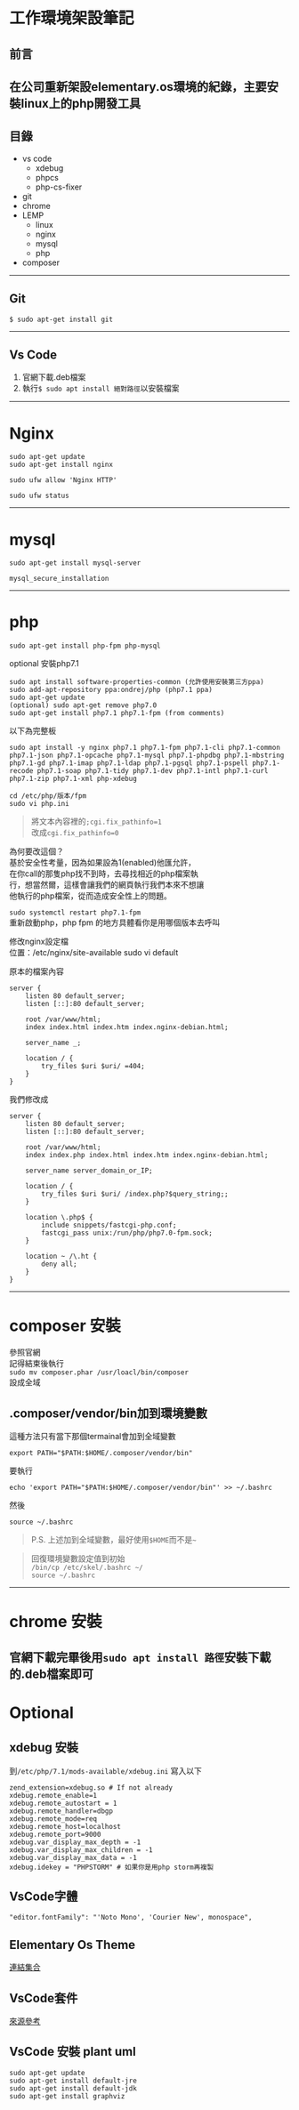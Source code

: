 # 工作環境架設筆記
## 前言
在公司重新架設elementary.os環境的紀錄，主要安裝linux上的php開發工具
---
## 目錄
* vs code
    * xdebug
    * phpcs
    * php-cs-fixer
* git
* chrome
* LEMP
    * linux
    * nginx
    * mysql
    * php
* composer
---
## Git

```
$ sudo apt-get install git
```
---
## Vs Code
1. 官網下載.deb檔案
2. 執行```$ sudo apt install 絕對路徑```以安裝檔案
---
# Nginx

```
sudo apt-get update
sudo apt-get install nginx

sudo ufw allow 'Nginx HTTP'

sudo ufw status
```
---
# mysql

```
sudo apt-get install mysql-server

mysql_secure_installation
```

---
# php

```sudo apt-get install php-fpm php-mysql```

optional 安裝php7.1   
```
sudo apt install software-properties-common (允許使用安裝第三方ppa)
sudo add-apt-repository ppa:ondrej/php (php7.1 ppa)
sudo apt-get update
(optional) sudo apt-get remove php7.0
sudo apt-get install php7.1 php7.1-fpm (from comments)
```

以下為完整板
```
sudo apt install -y nginx php7.1 php7.1-fpm php7.1-cli php7.1-common php7.1-json php7.1-opcache php7.1-mysql php7.1-phpdbg php7.1-mbstring php7.1-gd php7.1-imap php7.1-ldap php7.1-pgsql php7.1-pspell php7.1-recode php7.1-soap php7.1-tidy php7.1-dev php7.1-intl php7.1-curl php7.1-zip php7.1-xml php-xdebug
```

```
cd /etc/php/版本/fpm  
sudo vi php.ini
```
>  將文本內容裡的```;cgi.fix_pathinfo=1```  
改成```cgi.fix_pathinfo=0```
 
為何要改這個？  
基於安全性考量，因為如果設為1(enabled)他匯允許，  
在你call的那隻php找不到時，去尋找相近的php檔案執  
行，想當然爾，這樣會讓我們的網頁執行我們本來不想讓  
他執行的php檔案，從而造成安全性上的問題。

```sudo systemctl restart php7.1-fpm   ```  
重新啟動php，php fpm 的地方具體看你是用哪個版本去呼叫

修改nginx設定檔  
位置：/etc/nginx/site-available
sudo vi default

原本的檔案內容  

    server {
        listen 80 default_server;
        listen [::]:80 default_server;

        root /var/www/html;
        index index.html index.htm index.nginx-debian.html;

        server_name _;

        location / {
            try_files $uri $uri/ =404;
        }
    }

我們修改成

    server {
        listen 80 default_server;
        listen [::]:80 default_server;
    
        root /var/www/html;
        index index.php index.html index.htm index.nginx-debian.html;
    
        server_name server_domain_or_IP;
    
        location / {
            try_files $uri $uri/ /index.php?$query_string;;
        }
    
        location \.php$ {
            include snippets/fastcgi-php.conf;
            fastcgi_pass unix:/run/php/php7.0-fpm.sock;
        }
    
        location ~ /\.ht {
            deny all;
        }
    }
---
# composer 安裝

參照官網  
記得結束後執行  
```sudo mv composer.phar /usr/loacl/bin/composer```  
設成全域

## .composer/vendor/bin加到環境變數  
這種方法只有當下那個termainal會加到全域變數
```
export PATH="$PATH:$HOME/.composer/vendor/bin"
```
要執行
```
echo 'export PATH="$PATH:$HOME/.composer/vendor/bin"' >> ~/.bashrc
```
然後
```
source ~/.bashrc
```

> P.S. 上述加到全域變數，最好使用```$HOME```而不是```~```

> 回復環境變數設定值到初始  
> ```/bin/cp /etc/skel/.bashrc ~/```   
> ```source ~/.bashrc``` 
---

# chrome 安裝
官網下載完畢後用```sudo apt install 路徑```安裝下載的.deb檔案即可
---

# Optional 

## xdebug 安裝

到```/etc/php/7.1/mods-available/xdebug.ini```
寫入以下

    zend_extension=xdebug.so # If not already
    xdebug.remote_enable=1
    xdebug.remote_autostart = 1
    xdebug.remote_handler=dbgp
    xdebug.remote_mode=req
    xdebug.remote_host=localhost
    xdebug.remote_port=9000
    xdebug.var_display_max_depth = -1
    xdebug.var_display_max_children = -1
    xdebug.var_display_max_data = -1
    xdebug.idekey = "PHPSTORM" # 如果你是用php storm再複製

## VsCode字體
```"editor.fontFamily": "'Noto Mono', 'Courier New', monospace",```

## Elementary Os Theme

[連結集合](https://www.one-tab.com/page/7UeZ7hnbSWKsLxUXplf3-Q)

## VsCode套件

[來源參考](https://medium.com/@shengyou/2018ironman-eos-for-php-developer-day21-cc0e4b35dc08)

## VsCode 安裝 plant uml

```
sudo apt-get update
sudo apt-get install default-jre
sudo apt-get install default-jdk
sudo apt-get install graphviz
```